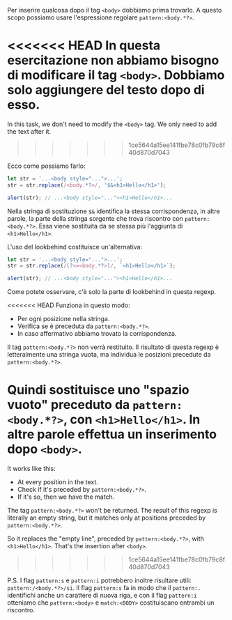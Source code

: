 Per inserire qualcosa dopo il tag `<body>` dobbiamo prima trovarlo. A questo scopo possiamo usare l'espressione regolare `pattern:<body.*?>`.

<<<<<<< HEAD
In questa esercitazione non abbiamo bisogno di modificare il tag `<body>`. Dobbiamo solo aggiungere del testo dopo di esso.
=======
In this task, we don't need to modify the `<body>` tag. We only need to add the text after it.
>>>>>>> 1ce5644a15ee141fbe78c0fb79c8f40d870d7043

Ecco come possiamo farlo:

```js run
let str = '...<body style="...">...';
str = str.replace(/<body.*?>/, '$&<h1>Hello</h1>');

alert(str); // ...<body style="..."><h1>Hello</h1>...
```

Nella stringa di sostituzione `$&` identifica la stessa corrispondenza, in altre parole, la parte della stringa sorgente che trova riscontro con `pattern:<body.*?>`. Essa viene sostituita da se stessa più l'aggiunta di `<h1>Hello</h1>`.

L'uso del lookbehind costituisce un'alternativa:

```js run
let str = '...<body style="...">...';
str = str.replace(/(?<=<body.*?>)/, `<h1>Hello</h1>`);

alert(str); // ...<body style="..."><h1>Hello</h1>...
```

Come potete osservare, c'è solo la parte di lookbehind in questa regexp.

<<<<<<< HEAD
Funziona in questo modo:
- Per ogni posizione nella stringa.
- Verifica se è preceduta da `pattern:<body.*?>`.
- In caso affermativo abbiamo trovato la corrispondenza.

Il tag `pattern:<body.*?>` non verrà restituito. Il risultato di questa regexp è letteralmente una stringa vuota, ma individua le posizioni precedute da `pattern:<body.*?>`.

Quindi sostituisce uno "spazio vuoto" preceduto da `pattern:<body.*?>`, con `<h1>Hello</h1>`. In altre parole effettua un inserimento dopo `<body>`.
=======
It works like this:
- At every position in the text.
- Check if it's preceded by `pattern:<body.*?>`.
- If it's so, then we have the match.

The tag `pattern:<body.*?>` won't be returned. The result of this regexp is literally an empty string, but it matches only at positions preceded by `pattern:<body.*?>`.

So it replaces the "empty line", preceded by `pattern:<body.*?>`, with `<h1>Hello</h1>`. That's the insertion after `<body>`.
>>>>>>> 1ce5644a15ee141fbe78c0fb79c8f40d870d7043

P.S. I flag `pattern:s` e `pattern:i` potrebbero inoltre risultare utili: `pattern:/<body.*?>/si`. Il flag `pattern:s` fa in modo che il `pattern:.` identifichi anche un carattere di nuova riga, e con il flag `pattern:i` otteniamo che `pattern:<body>` e `match:<BODY>` costituiscano entrambi un riscontro.
